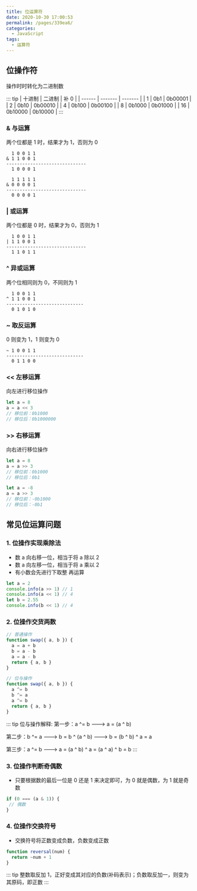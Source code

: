 ```yaml
---
title: 位运算符
date: 2020-10-30 17:00:53
permalink: /pages/339ea6/
categories:
  - JavaScript
tags:
  - 运算符
---
```


## 位操作符

操作时时转化为二进制数

::: tip
| 十进制 | 二进制 | 补 0 |
| ------ | ------- | ------- |
| 1 | 0b1 | 0b00001 |
| 2 | 0b10 | 0b00010 |
| 4 | 0b100 | 0b00100 |
| 8 | 0b1000 | 0b01000 |
| 16 | 0b10000 | 0b10000 |
:::

### & 与运算

两个位都是 1 时，结果才为 1，否则为 0

```
  1 0 0 1 1
& 1 1 0 0 1
------------------------------
  1 0 0 0 1

  1 1 1 1 1
& 0 0 0 0 1
------------------------------
  0 0 0 0 1
```

### | 或运算

两个位都是 0 时，结果才为 0，否则为 1

```
  1 0 0 1 1
| 1 1 0 0 1
------------------------------
  1 1 0 1 1
```

### ^ 异或运算

两个位相同则为 0，不同则为 1

```
  1 0 0 1 1
^ 1 1 0 0 1
-----------------------------
  0 1 0 1 0
```

### ~ 取反运算

0 则变为 1，1 则变为 0

```
~ 1 0 0 1 1
-----------------------------
  0 1 1 0 0
```

### << 左移运算

向左进行移位操作

```JavaScript
let a = 8
a = a << 3
// 移位前：0b1000
// 移位后：0b1000000
```

### >> 右移运算

向右进行移位操作

```JavaScript
let a = 8
a = a >> 3
// 移位前：0b1000
// 移位后：0b1

let a = -8
a = a >> 3
// 移位前：-0b1000
// 移位后：-0b1
```

## 常见位运算问题

### 1. 位操作实现乘除法

- 数 a 向右移一位，相当于将 a 除以 2
- 数 a 向左移一位，相当于将 a 乘以 2
- 有小数会先进行下取整 再运算

```JavaScript
let a = 2
console.info(a >> 1) // 1
console.info(a << 1) // 4
let b = 2.55
console.info(b << 1) // 4
```

### 2. 位操作交货两数

```JavaScript
// 普通操作
function swap({ a, b }) {
  a = a + b
  b = a - b
  a = a - b
  return { a, b }
}

// 位与操作
function swap({ a, b }) {
  a ^= b
  b ^= a
  a ^= b
  return { a, b }
}

```

::: tip 位与操作解释:
第一步：a ^= b ---> a = (a ^ b)

第二步：b ^= a ---> b = b ^ (a ^ b) ---> b = (b ^ b) ^ a = a

第三步：a ^= b ---> a = (a ^ b) ^ a = (a ^ a) ^ b = b
:::

### 3. 位操作判断奇偶数

- 只要根据数的最后一位是 0 还是 1 来决定即可，为 0 就是偶数，为 1 就是奇数

```JavaScript
if (0 === (a & 1)) {
 // 偶数
}
```

### 4. 位操作交换符号

- 交换符号将正数变成负数，负数变成正数

```JavaScript
function reversal(num) {
  return ~num + 1
}
```

::: tip
整数取反加 1，正好变成其对应的负数(补码表示)；负数取反加一，则变为其原码，即正数
:::
